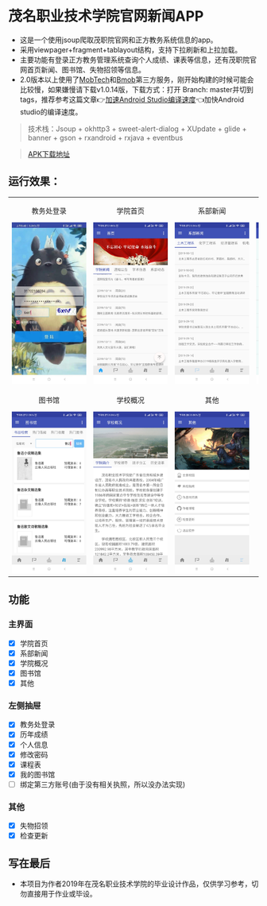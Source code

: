 # 茂名职业技术学院官网新闻APP
- 这是一个使用jsoup爬取茂职院官网和正方教务系统信息的app。
- 采用viewpager+fragment+tablayout结构，支持下拉刷新和上拉加载。
- 主要功能有登录正方教务管理系统查询个人成绩、课表等信息，还有茂职院官网首页新闻、图书馆、失物招领等信息。
- 2.0版本以上使用了[MobTech](http://www.mob.com/)和[Bmob](https://www.bmob.cn/)第三方服务，刚开始构建的时候可能会比较慢，如果嫌慢请下载v1.0.14版，下载方式：打开 Branch: master并切到tags，推荐参考这篇文章:point_right:[加速Android Studio编译速度](https://www.jianshu.com/p/83b18775e21b):point_left:加快Android studio的编译速度。

> 技术栈：Jsoup + okhttp3 + sweet-alert-dialog + XUpdate + glide + banner + gson + rxandroid + rxjava + eventbus

> [APK下载地址](https://buqiyuan.xyz/mmvtc-news/mmvtc_news.apk)

## 运行效果：

<table>
    <tr>
        <td align="center">
			<p align="center">教务处登录</p>
			<img style="max-width: 150px;" src="https://raw.githubusercontent.com/buqiyuan/mmvtc-news/master/screenshots/教务处登录.jpg" />
		</td>
		 <td align="center">
			<p align="center">学院首页</p>
			<img style="max-width: 150px;" src="https://raw.githubusercontent.com/buqiyuan/mmvtc-news/master/screenshots/学院首页.jpg" />
		</td>
		 <td align="center">
			<p align="center">系部新闻</p>
			<img style="max-width: 150px;" src="https://raw.githubusercontent.com/buqiyuan/mmvtc-news/master/screenshots/系部新闻.jpg" />
		</td>
		 <td align="center">
			<p align="center">课程表</p>
        	<img style="max-width: 150px;" src="https://raw.githubusercontent.com/buqiyuan/mmvtc-news/master/screenshots/课程表.jpg" />
		</td>
    </tr>
    <tr>
        <td align="center">
			<p align="center">图书馆</p>
       	 	<img style="max-width: 150px;" src="https://raw.githubusercontent.com/buqiyuan/mmvtc-news/master/screenshots/图书馆.jpg" />
		</td>
        <td align="center">
			<p align="center">学校概况</p>
        	<img style="max-width: 150px;" src="https://raw.githubusercontent.com/buqiyuan/mmvtc-news/master/screenshots/学校概况.jpg" />
		</td>
		 <td align="center">
			<p align="center">其他</p>
        	<img style="max-width: 150px;" src="https://raw.githubusercontent.com/buqiyuan/mmvtc-news/master/screenshots/更多.jpg" />
		</td>
    </tr>
</table>

## 功能
### 主界面
- [x] 学院首页
- [x] 系部新闻
- [x] 学院概况
- [x] 图书馆 
- [x] 其他 
### 左侧抽屉
- [x] 教务处登录
- [x] 历年成绩
- [x] 个人信息
- [x] 修改密码
- [x] 课程表
- [x] 我的图书馆
- [ ] 绑定第三方账号(由于没有相关执照，所以没办法实现)
### 其他
- [x] 失物招领
- [x] 检查更新

## 写在最后
- 本项目为作者2019年在茂名职业技术学院的毕业设计作品，仅供学习参考，切勿直接用于作业或毕设。